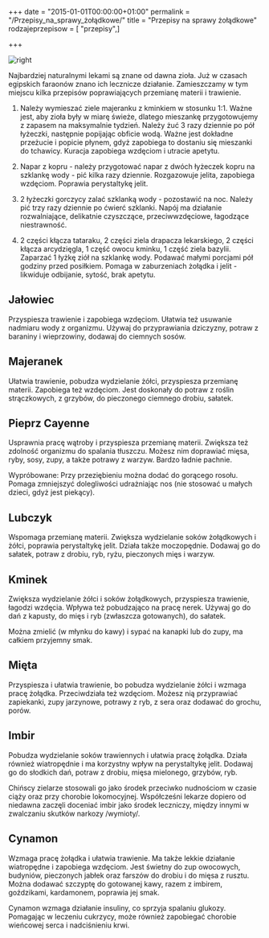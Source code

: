 +++
date = "2015-01-01T00:00:00+01:00"
permalink = "/Przepisy_na_sprawy_żołądkowe/"
title = "Przepisy na sprawy żołądkowe"
rodzajeprzepisow = [ "przepisy",]

+++

![](/images/trawienie.png "right")

Najbardziej naturalnymi lekami są znane od dawna zioła. Już w czasach egipskich faraonów znano ich lecznicze działanie. Zamieszczamy w tym miejscu kilka przepisów poprawiających przemianę materii i trawienie.

1. Należy wymieszać ziele majeranku z kminkiem w stosunku 1:1. Ważne jest, aby zioła były w miarę świeże, dlatego mieszankę przygotowujemy z zapasem na maksymalnie tydzień. Należy żuć 3 razy dziennie po pół łyżeczki, następnie popijając obficie wodą. Ważne jest dokładne przeżucie i popicie płynem, gdyż zapobiega to dostaniu się mieszanki do tchawicy. Kuracja zapobiega wzdęciom i utracie apetytu.

2. Napar z kopru - należy przygotować napar z dwóch łyżeczek kopru na szklankę wody - pić kilka razy dziennie. Rozgazowuje jelita, zapobiega wzdęciom. Poprawia perystaltykę jelit.

3. 2 łyżeczki gorczycy zalać szklanką wody - pozostawić na noc. Należy pić trzy razy dziennie po ćwierć szklanki. Napój ma działanie rozwalniające, delikatnie czyszczące, przeciwwzdęciowe, łagodzące niestrawność.

4. 2 części kłącza tataraku, 2 części ziela drapacza lekarskiego, 2 części kłącza arcydzięgla, 1 część owocu kminku, 1 część ziela bazylii. Zaparzać 1 łyżkę ziół na szklankę wody. Podawać małymi porcjami pół godziny przed posiłkiem. Pomaga w zaburzeniach żołądka i jelit - likwiduje odbijanie, sytość, brak apetytu.

Jałowiec
--------

Przyspiesza trawienie i zapobiega wzdęciom. Ułatwia też usuwanie nadmiaru wody z organizmu. Używaj do przyprawiania dziczyzny, potraw z baraniny i wieprzowiny, dodawaj do ciemnych sosów.

Majeranek
---------

Ułatwia trawienie, pobudza wydzielanie żółci, przyspiesza przemianę materii. Zapobiega też wzdęciom. Jest doskonały do potraw z roślin strączkowych, z grzybów, do pieczonego ciemnego drobiu, sałatek.

Pieprz Cayenne
--------------

Usprawnia pracę wątroby i przyspiesza przemianę materii. Zwiększa też zdolność organizmu do spalania tłuszczu. Możesz nim doprawiać mięsa, ryby, sosy, zupy, a także potrawy z warzyw. Bardzo ładnie pachnie.

Wypróbowane: Przy przeziębieniu można dodać do gorącego rosołu. Pomaga zmniejszyć dolegliwości udrażniając nos (nie stosować u małych dzieci, gdyż jest piekący).

Lubczyk
-------

Wspomaga przemianę materii. Zwiększa wydzielanie soków żołądkowych i żółci, poprawia perystaltykę jelit. Działa także moczopędnie. Dodawaj go do sałatek, potraw z drobiu, ryb, ryżu, pieczonych mięs i warzyw.

Kminek
------

Zwiększa wydzielanie żółci i soków żołądkowych, przyspiesza trawienie, łagodzi wzdęcia. Wpływa też pobudzająco na pracę nerek. Używaj go do dań z kapusty, do mięs i ryb (zwłaszcza gotowanych), do sałatek.

Można zmielić (w młynku do kawy) i sypać na kanapki lub do zupy, ma całkiem przyjemny smak.

Mięta
-----

Przyspiesza i ułatwia trawienie, bo pobudza wydzielanie żółci i wzmaga pracę żołądka. Przeciwdziała też wzdęciom. Możesz nią przyprawiać zapiekanki, zupy jarzynowe, potrawy z ryb, z sera oraz dodawać do grochu, porów.

Imbir
-----

Pobudza wydzielanie soków trawiennych i ułatwia pracę żołądka. Działa również wiatropędnie i ma korzystny wpływ na perystaltykę jelit. Dodawaj go do słodkich dań, potraw z drobiu, mięsa mielonego, grzybów, ryb.

Chińscy zielarze stosowali go jako środek przeciwko nudnościom w czasie ciąży oraz przy chorobie lokomocyjnej. Współcześni lekarze dopiero od niedawna zaczęli doceniać imbir jako środek leczniczy, między innymi w zwalczaniu skutków narkozy /wymioty/.

Cynamon
-------

Wzmaga pracę żołądka i ułatwia trawienie. Ma także lekkie działanie wiatropędne i zapobiega wzdęciom. Jest świetny do zup owocowych, budyniów, pieczonych jabłek oraz farszów do drobiu i do mięsa z rusztu. Można dodawać szczyptę do gotowanej kawy, razem z imbirem, goździkami, kardamonem, poprawia jej smak.

Cynamon wzmaga działanie insuliny, co sprzyja spalaniu glukozy. Pomagając w leczeniu cukrzycy, może również zapobiegać chorobie wieńcowej serca i nadciśnieniu krwi.
